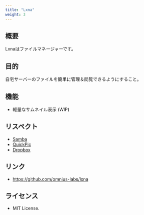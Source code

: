 ```yaml
---
title: "Lxna"
weight: 3
---
```


## 概要

Lxnaはファイルマネージャーです。

## 目的

自宅サーバーのファイルを簡単に管理＆閲覧できるようにすること。

## 機能

- 軽量なサムネイル表示 (WIP)

## リスペクト

- [Samba](https://github.com/samba-team/)
- [QuickPic](https://play.google.com/store/apps/details?id=com.alensw.PicFolder)
- [Dropbox](https://www.dropbox.com/)

## リンク

- <https://github.com/omnius-labs/lxna>

## ライセンス

- MIT License.

